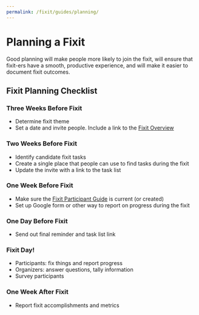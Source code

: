 ```yaml
---
permalink: /fixit/guides/planning/
---
```


# Planning a Fixit

Good planning will make people more likely to join the fixit, will ensure that fixit-ers have a smooth, productive experience, and will make it easier to document fixit outcomes.

## Fixit Planning Checklist

### Three Weeks Before Fixit
* Determine fixit theme
* Set a date and invite people. Include a link to the [Fixit Overview](/fixit)

### Two Weeks Before Fixit
* Identify candidate fixit tasks
* Create a single place that people can use to find tasks during the fixit
* Update the invite with a link to the task list

### One Week Before Fixit
* Make sure the [Fixit Participant Guide](/fixit/guides/participation) is current (or created)
* Set up Google form or other way to report on progress during the fixit

### One Day Before Fixit
* Send out final reminder and task list link

### Fixit Day!
* Participants: fix things and report progress
* Organizers: answer questions, tally information
* Survey participants

### One Week After Fixit
* Report fixit accomplishments and metrics
